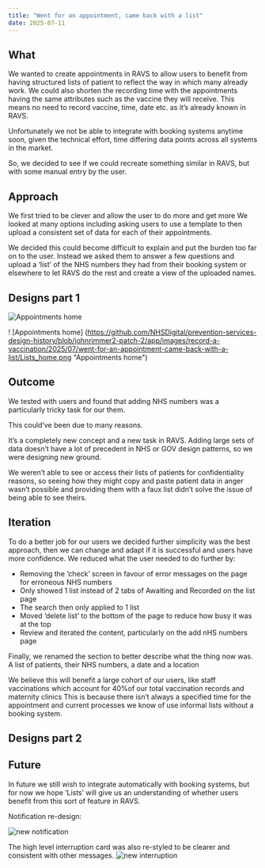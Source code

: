```yaml
---
title: "Went for an appointment, came back with a list"
date: 2025-07-11
---
```



## What

We wanted to create appointments in RAVS to allow users to benefit from having structured lists of patient to reflect the way in which many already work. We could also shorten the recording time with the appointments having the same attributes such as the vaccine they will receive. This means no need to record vaccine, time, date etc. as it’s already known in RAVS. 

Unfortunately we not be able to integrate with booking systems anytime soon, given the technical effort, time differing data points across all systems in the market.

So, we decided to see if we could recreate something similar in RAVS, but with some manual entry by the user. 


## Approach

We first tried to be clever and allow the user to do more and get more 
We looked at many options including asking users to use a template to then upload a consistent set of data for each of their appointments.

We decided this could become difficult to explain and put the burden too far on to the user. Instead we asked them to answer a few questions and upload a ‘list’ of the NHS numbers they had from their booking system or elsewhere to let RAVS do the rest and create a view of the uploaded names. 


## Designs part 1

![Appointments home](https://assets.digitalocean.com/articles/alligator/boo.svg "Appointments home")

! [Appointments home] (https://github.com/NHSDigital/prevention-services-design-history/blob/johnrimmer2-patch-2/app/images/record-a-vaccination/2025/07/went-for-an-appointment-came-back-with-a-list/Lists_home.png "Appointments home")

## Outcome

We tested with users and found that adding NHS numbers was a particularly tricky task for our them.

This could’ve been due to many reasons. 

It’s a completely new concept and a new task in RAVS. Adding large sets of data doesn’t have a lot of precedent in NHS or GOV design patterns, so we were designing new ground.

We weren’t able to see or access their lists of patients for confidentiality reasons, so seeing how they might copy and paste patient data in anger wasn’t possible and providing them with a faux list didn’t solve the issue of being able to see theirs.  


## Iteration
To do a better job for our users we decided further simplicity was the best approach, then we can change and adapt if it is successful and users have more confidence. We reduced what the user needed to do further by:
- Removing the ‘check’ screen in favour of error messages on the page for erroneous NHS numbers
- Only showed 1 list instead of 2 tabs of Awaiting and Recorded on the list page
- The search then only applied to 1 list
- Moved ‘delete list’ to the bottom of the page to reduce how busy it was at the top
- Review and iterated the content, particularly on the add nHS numbers page

Finally, we renamed the section to better describe what the thing now was. A list of patients, their NHS numbers, a date and a location

We believe this will benefit a large cohort of our users, like staff vaccinations which account for 40%of our total vaccination records and maternity clinics
This is because there isn’t always a specified time for the appointment and current processes we know of use informal lists without a booking system.


## Designs part 2


## Future
In future we still wish to integrate automatically with booking systems, but for now we hope ‘Lists’ will give us an understanding of whether users benefit from this sort of feature in RAVS.


Notification re-design:

![new notification](notification1.png)

The high level interruption card was also re-styled to be clearer and consistent with other messages.
![new interruption](interruption1.png)




